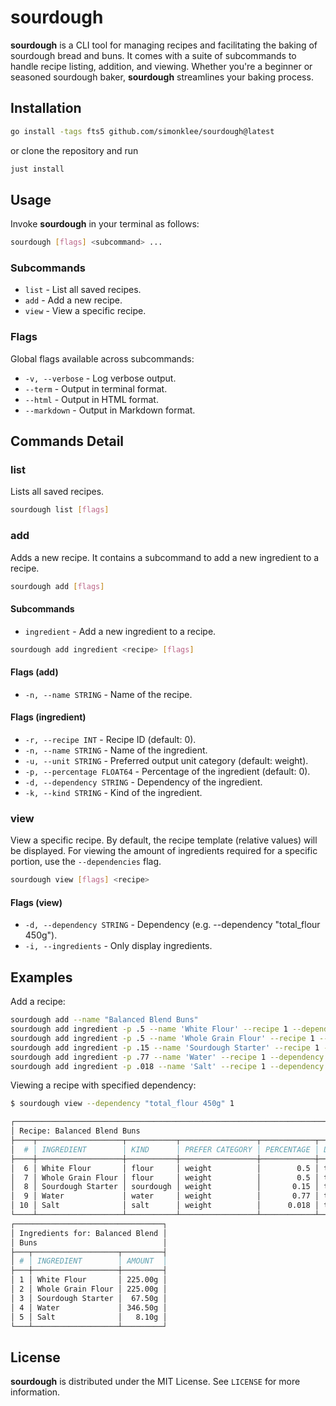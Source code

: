 # sourdough

**sourdough** is a CLI tool for managing recipes and facilitating the baking of
sourdough bread and buns. It comes with a suite of subcommands to handle recipe
listing, addition, and viewing. Whether you're a beginner or seasoned sourdough
baker, **sourdough** streamlines your baking process.

## Installation

```sh
go install -tags fts5 github.com/simonklee/sourdough@latest
```

or clone the repository and run

```sh
just install
```

## Usage

Invoke **sourdough** in your terminal as follows:

```bash
sourdough [flags] <subcommand> ...
```

### Subcommands

- `list` - List all saved recipes.
- `add` - Add a new recipe.
- `view` - View a specific recipe.

### Flags

Global flags available across subcommands:

- `-v, --verbose` - Log verbose output.
- `--term` - Output in terminal format.
- `--html` - Output in HTML format.
- `--markdown` - Output in Markdown format.

## Commands Detail

### list

Lists all saved recipes.

```bash
sourdough list [flags]
```

### add

Adds a new recipe. It contains a subcommand to add a new ingredient to a recipe.

```bash
sourdough add [flags]
```

#### Subcommands

- `ingredient` - Add a new ingredient to a recipe.

```bash
sourdough add ingredient <recipe> [flags]
```

#### Flags (add)

- `-n, --name STRING` - Name of the recipe.

#### Flags (ingredient)

- `-r, --recipe INT` - Recipe ID (default: 0).
- `-n, --name STRING` - Name of the ingredient.
- `-u, --unit STRING` - Preferred output unit category (default: weight).
- `-p, --percentage FLOAT64` - Percentage of the ingredient (default: 0).
- `-d, --dependency STRING` - Dependency of the ingredient.
- `-k, --kind STRING` - Kind of the ingredient.

### view

View a specific recipe. By default, the recipe template (relative values) will be displayed. For viewing the amount of ingredients required for a specific portion, use the `--dependencies` flag.

```bash
sourdough view [flags] <recipe>
```

#### Flags (view)

- `-d, --dependency STRING` - Dependency (e.g. --dependency "total_flour 450g").
- `-i, --ingredients` - Only display ingredients.

## Examples

Add a recipe:

```bash
sourdough add --name "Balanced Blend Buns"
sourdough add ingredient -p .5 --name 'White Flour' --recipe 1 --dependency total_flour -k flour
sourdough add ingredient -p .5 --name 'Whole Grain Flour' --recipe 1 --dependency total_flour -k flour
sourdough add ingredient -p .15 --name 'Sourdough Starter' --recipe 1 --dependency total_flour -k sourdough
sourdough add ingredient -p .77 --name 'Water' --recipe 1 --dependency total_flour -k water
sourdough add ingredient -p .018 --name 'Salt' --recipe 1 --dependency total_flour -k salt
```

Viewing a recipe with specified dependency:

```bash
$ sourdough view --dependency "total_flour 450g" 1

┌─────────────────────────────────────────────────────────────────────────────────┐
│ Recipe: Balanced Blend Buns                                                     │
├────┬───────────────────┬───────────┬─────────────────┬────────────┬─────────────┤
│  # │ INGREDIENT        │ KIND      │ PREFER CATEGORY │ PERCENTAGE │ DEPENDENCY  │
├────┼───────────────────┼───────────┼─────────────────┼────────────┼─────────────┤
│  6 │ White Flour       │ flour     │ weight          │        0.5 │ total_flour │
│  7 │ Whole Grain Flour │ flour     │ weight          │        0.5 │ total_flour │
│  8 │ Sourdough Starter │ sourdough │ weight          │       0.15 │ total_flour │
│  9 │ Water             │ water     │ weight          │       0.77 │ total_flour │
│ 10 │ Salt              │ salt      │ weight          │      0.018 │ total_flour │
└────┴───────────────────┴───────────┴─────────────────┴────────────┴─────────────┘
┌─────────────────────────────────┐
│ Ingredients for: Balanced Blend │
│ Buns                            │
├───┬───────────────────┬─────────┤
│ # │ INGREDIENT        │ AMOUNT  │
├───┼───────────────────┼─────────┤
│ 1 │ White Flour       │ 225.00g │
│ 2 │ Whole Grain Flour │ 225.00g │
│ 3 │ Sourdough Starter │  67.50g │
│ 4 │ Water             │ 346.50g │
│ 5 │ Salt              │   8.10g │
└───┴───────────────────┴─────────┘
```

## License

**sourdough** is distributed under the MIT License. See `LICENSE` for more
information.
